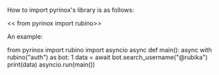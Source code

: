 How to import pyrinox's library is as follows:

<< from pyrinox import rubino>>

An example:

		
from pyrinox import rubino
import asyncio
async def main():
    async with rubino("auth") as bot:
        1
        data = await bot.search_username("@rubika")
        print(data)
asyncio.run(main())


